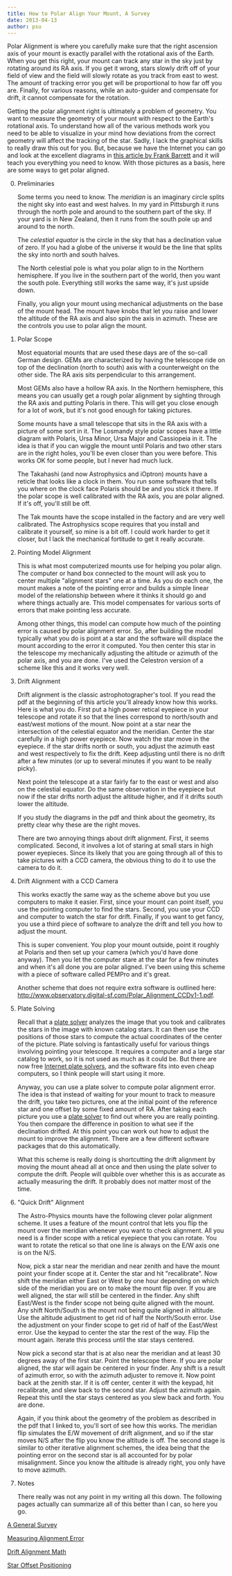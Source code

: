 ```yaml
---
title: How to Polar Align Your Mount, A Survey
date: 2013-04-13
author: psu
---
```


Polar Alignment is where you carefully make sure that the right ascension axis of your mount is exactly parallel with the rotational axis of the Earth. When you get this right, your mount can track any star in the sky just by rotating around its RA axis. If you get it wrong, stars slowly drift off of your field of view and the field will slowly rotate as you track from east to west. The amount of tracking error you get will be proportional to how far off you are. Finally, for various reasons, while an auto-guider and compensate for drift, it cannot compensate for the rotation.

Getting the polar alignment right is ultimately a problem of geometry. You want to measure the geometry of your mount with respect to the Earth's rotational axis. To understand how all of the various methods work you need to be able to visualize in your mind how deviations from the correct geometry will affect the tracking of the star. Sadly, I lack the graphical skills to really draw this out for you. But, because we have the Internet you can go and look at the excellent diagrams in <a href="http://celestialwonders.com/articles/polaralignment/MeasuringAlignmentError.pdf">this article by Frank Barrett</a> and it will teach you everything you need to know. With those pictures as a basis, here are some ways to get polar aligned.

0. Preliminaries

	Some terms you need to know. The <em>meridian</em> is an imaginary circle splits the night sky into east and west halves.  In my yard in Pittsburgh it runs through the north pole and around to the southern part of the sky. If your yard is in New Zealand, then it runs from the south pole up and around to the north.

	The <em>celestial equator</em> is the circle in the sky that has a declination value of zero. If you had a globe of the universe it would be the line that splits the sky into north and south halves.

	The North celestial pole is what you polar align to in the Northern hemisphere. If you live in the southern part of the world, then you want the south pole. Everything still works the same way, it's just upside down.

	Finally, you align your mount using mechanical adjustments on the base of the mount head. The mount have knobs that let you raise and lower the altitude of the RA axis and also spin the axis in azimuth. These are the controls you use to polar align the mount.

1. Polar Scope

	Most equatorial mounts that are used these days are of the so-call German design. GEMs are characterized by having the telescope ride on top of the declination (north to south) axis with a counterweight on the other side. The RA axis sits perpendicular to this arrangement. 

	Most GEMs also have a hollow RA axis. In the Northern hemisphere, this means you can usually get a rough polar alignment by sighting through the RA axis and putting Polaris in there. This will get you close enough for a lot of work, but it's not good enough for taking pictures.

	Some mounts have a small telescope that sits in the RA axis with a picture of some sort in it. The Losmandy style polar scopes have a little diagram with Polaris, Ursa Minor, Ursa Major and Cassiopeia in it. The idea is that if you can wiggle the mount until Polaris and two other stars are in the right holes, you'll be even closer than you were before. This works OK for some people, but I never had much luck.

	The Takahashi (and now Astrophysics and iOptron) mounts have a reticle that looks like a clock in them. You run some software that tells you where on the clock face Polaris should be and you stick it there. If the polar scope is well calibrated with the RA axis, you are polar aligned. If it's off, you'll still be off.

	The Tak mounts have the scope installed in the factory and are very well calibrated. The Astrophysics scope requires that you install and calibrate it yourself, so mine is a bit off. I could work harder to get it closer, but I lack the mechanical fortitude to get it really accurate. 

2. Pointing Model Alignment

	This is what most computerized mounts use for helping you polar align. The computer or hand box connected to the mount will ask you to center multiple "alignment stars" one at a time. As you do each one, the mount makes a note of the pointing error and builds a simple linear model of the relationship between where it thinks it should go and where things actually are. This model compensates for various sorts of errors that make pointing less accurate.

	Among other things, this model can compute how much of the pointing error is caused by polar alignment error. So, after building the model typically what you do is point at a star and the software will displace the mount according to the error it computed. You then center this star in the telescope my mechanically adjusting the altitude or azimuth of the polar axis, and you are done. I've used the Celestron version of a scheme like this and it works very well.

3. Drift Alignment

	Drift alignment is the classic astrophotographer's tool. If you read the pdf at the beginning of this article you'll already know how this works. Here is what you do. First put a high power retical eyepiece in your telescope and rotate it so that the lines correspond to north/south and east/west motions of the mount. Now point at a star near the intersection of the celestial equator and the meridian. Center the star carefully in a high power eyepiece. Now watch the star move in the eyepiece. if the star drifts north or south, you adjust the azimuth east and west respectively to fix the drift. Keep adjusting until there is no drift after a few minutes (or up to several minutes if you want to be really picky).

	Next point the telescope at a star fairly far to the east or west and also on the celestial equator. Do the same observation in the eyepiece but now if the star drifts north adjust the altitude higher, and if it drifts south lower the altitude.

	If you study the diagrams in the pdf and think about the geometry, its pretty clear why these are the right moves.

	There are two annoying things about drift alignment. First, it seems complicated. Second, it involves a lot of staring at small stars in high power eyepieces. Since its likely that you are going through all of this to take pictures with a CCD camera, the obvious thing to do it to use the camera to do it.

4. Drift Alignment with a CCD Camera

	This works exactly the same way as the scheme above but you use computers to make it easier. First, since your mount can point itself, you use the pointing computer to find the stars. Second, you use your CCD and computer to watch the star for drift. Finally, if you want to get fancy, you use a third piece of software to analyze the drift and tell you how to adjust the mount.

	This is super convenient. You plop your mount outside, point it roughly at Polaris and then set up your camera (which you'd have done anyway). Then you let the computer stare at the star for a few minutes and when it's all done you are polar aligned. I've been using this scheme with a piece of software called PEMPro and it's great.

	Another scheme that does not require extra software is outlined here: <a href="http://www.observatory.digital-sf.com/Polar_Alignment_CCDv1-1.pdf">http://www.observatory.digital-sf.com/Polar_Alignment_CCDv1-1.pdf</a>.

5. Plate Solving

	Recall that a <a href="http://nova.astrometry.net">plate solver</a> analyzes the image that you took and calibrates the stars in the image with known catalog stars. It can then use the positions of those stars to compute the actual coordinates of the center of the picture. Plate solving is fantastically useful for various things involving pointing your telescope. It requires a computer and a large star catalog to work, so it is not used as much as it could be. But there are now free <a href="http://nova.astrometry.net">Internet plate solvers</a>, and the software fits into even cheap computers, so I think people will start using it more.

	Anyway, you can use a plate solver to compute polar alignment error. The idea is that instead of waiting for your mount to track to measure the drift,  you take two pictures, one at the initial point of the reference star and one offset by some fixed amount of RA. After taking each picture you use a <a href="http://nova.astrometry.net">plate solver</a> to find out where you are really pointing. You then compare the difference in position to what see if the declination drifted. At this point you can work out how to adjust the mount to improve the alignment. There are a few different software packages that do this automatically.

	What this scheme is really doing is shortcutting the drift alignment by moving the mount ahead all at once and then using the plate solver to compute the drift. People will quibble over whether this is as accurate as actually measuring the drift. It probably does not matter most of the time.

6. "Quick Drift" Alignment

	The Astro-Physics mounts have the following clever polar alignment scheme. It uses a feature of the mount control that lets you flip the mount over the meridian whenever you want to check alignment. All you need is a finder scope with a retical eyepiece that you can rotate. You want to rotate the retical so that one line is always on the E/W axis one is on the N/S.

	Now, pick a star near the meridian and near zenith and have the mount point your finder scope at it. Center the star and hit "recalibrate". Now shift the meridian either East or West by one hour depending on which side of the meridian you are on to make the mount flip over. If you are well aligned, the star will still be centered in the finder. Any shift East/West is the finder scope not being quite aligned with the mount. Any shift North/South is the mount not being quite aligned in altitude. Use the altitude adjustment to get rid of half the North/South error. Use the adjustment on your finder scope to get rid of half of the East/West error. Use the keypad to center the star the rest of the way. Flip the mount again. Iterate this process until the star stays centered.

	Now pick a second star that is at also near the meridian and at least 30 degrees away of the first star. Point the telescope there. If you are polar aligned, the star will again be centered in your finder. Any shift is a result of azimuth error, so with the azimuth adjuster to remove it. Now point back at the zenith star. If it is off center, center it with the keypad, hit recalibrate, and slew back to the second star. Adjust the azimuth again. Repeat this until the star stays centered as you slew back and forth. You are done.

	Again, if you think about the geometry of the problem as described in the pdf that I linked to, you'll sort of see how this works. The meridian flip simulates the E/W movement of drift alignment, and so if the star moves N/S after the flip you know the altitude is off. The second stage is similar to other iterative alignment schemes, the idea being that the pointing error on the second star is all accounted for by polar misalignment. Since you know the altitude is already right, you only have to move azimuth.

7. Notes

	There really was not any point in my writing all this down. The following pages actually can summarize all of this better than I can, so here you go.

<p>
<a href="http://celestialwonders.com/articles/polaralignment/polaralignmentsurvey.html">A General Survey</a>

<p>
<a href="http://celestialwonders.com/articles/polaralignment/MeasuringAlignmentError.pdf">Measuring Alignment Error</a>

<p>
<a href="http://celestialwonders.com/articles/polaralignment/PolarAlignmentAccuracy.pdf">Drift Alignment Math</a>

<p>
<a href="http://celestialwonders.com/articles/polaralignment/StarOffsetPositioning.pdf">Star Offset Positioning</a>
